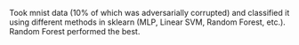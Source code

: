 Took mnist data (10% of which was adversarially corrupted) and classified it using different methods in sklearn (MLP, Linear SVM, Random Forest, etc.). Random Forest performed the best.
